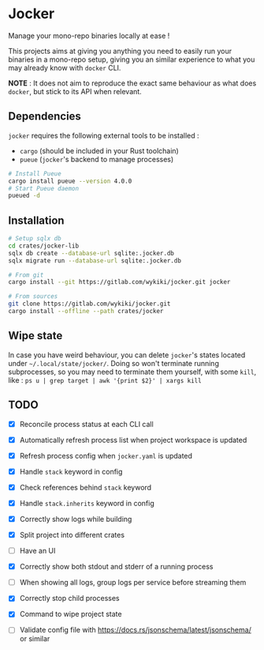 # Jocker

Manage your mono-repo binaries locally at ease !

This projects aims at giving you anything you need to easily run your
binaries in a mono-repo setup, giving you an similar experience to what
you may already know with `docker` CLI.

**NOTE** : It does not aim to reproduce the exact same behaviour as what
does `docker`, but stick to its API when relevant.

## Dependencies

`jocker` requires the following external tools to be installed :
- `cargo` (should be included in your Rust toolchain)
- `pueue` (`jocker`'s backend to manage processes)

```sh
# Install Pueue
cargo install pueue --version 4.0.0
# Start Pueue daemon
pueued -d
```

## Installation

```sh
# Setup sqlx db
cd crates/jocker-lib
sqlx db create --database-url sqlite:.jocker.db
sqlx migrate run --database-url sqlite:.jocker.db

# From git
cargo install --git https://gitlab.com/wykiki/jocker.git jocker

# From sources
git clone https://gitlab.com/wykiki/jocker.git
cargo install --offline --path crates/jocker
```

## Wipe state

In case you have weird behaviour, you can delete `jocker`'s states located
under `~/.local/state/jocker/`. Doing so won't terminate running subprocesses,
so you may need to terminate them yourself, with some `kill`, like :
`ps u | grep target | awk '{print $2}' | xargs kill`

## TODO

- [x] Reconcile process status at each CLI call
- [x] Automatically refresh process list when project workspace is updated
- [x] Refresh process config when `jocker.yaml` is updated
- [x] Handle `stack` keyword in config
- [x] Check references behind `stack` keyword
- [x] Handle `stack.inherits` keyword in config
- [x] Correctly show logs while building
- [x] Split project into different crates
- [ ] Have an UI
- [x] Correctly show both stdout and stderr of a running process
- [ ] When showing all logs, group logs per service before streaming them
- [x] Correctly stop child processes
- [x] Command to wipe project state
- [ ] Validate config file with https://docs.rs/jsonschema/latest/jsonschema/ or similar

